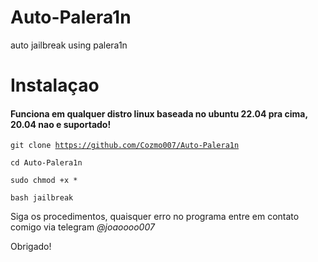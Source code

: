 # Auto-Palera1n
auto jailbreak using palera1n

<h1>Instalaçao</h1>

<h4>Funciona em qualquer distro linux baseada no ubuntu 22.04 pra cima, 20.04 nao e suportado!</h4>

<code>git clone https://github.com/Cozmo007/Auto-Palera1n</code>

<code>cd Auto-Palera1n</code>

<code>sudo chmod +x *</code>

<code>bash jailbreak</code>

<p>Siga os procedimentos, quaisquer erro no programa entre em contato comigo via telegram <i>@joaoooo007</i></p>

<p>Obrigado!</p>
